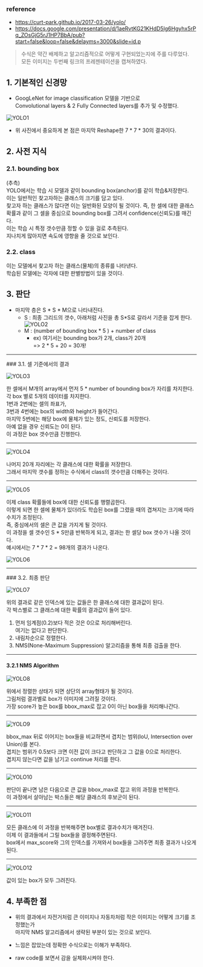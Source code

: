 ### reference
- https://curt-park.github.io/2017-03-26/yolo/
- https://docs.google.com/presentation/d/1aeRvtKG21KHdD5lg6Hgyhx5rPq_ZOsGjG5rJ1HP7BbA/pub?start=false&loop=false&delayms=3000&slide=id.p
 
 
> 수식은 약간 배제하고 알고리즘적으로 어떻게 구현되었는지에 주를 다루었다.  
> 모든 이미지는 두번째 링크의 프레젠테이션을 캡쳐하였다.


## 1. 기본적인 신경망
- GoogLeNet for image classification 모델을 기반으로  
  Convolutional layers & 2 Fully Connected layers를 추가 및 수정했다.
  
![YOLO1](http://drive.google.com/uc?id=1M1HGaHU4jIu0xx0vrAJpBlGCV_3j4jhg)

- 위 사진에서 중요하게 본 점은 마지막 Reshape한 7 \* 7 \* 30의 결과이다.

## 2. 사전 지식
### 2.1. bounding box

(추측)  
YOLO에서는 학습 시 모델과 같이 bounding box(anchor)를 같이 학습&저장한다.  
이는 일반적인 찾고자하는 클래스의 크기를 담고 있다.  
찾고자 하는 클래스가 많다면 이는 일반화된 모양이 될 것이다.
즉, 한 셀에 대한 클래스 확률과 같이 그 셀을 중심으로 bounding box를 그려서 confidence(신뢰도)를 매긴다.  
이는 학습 시 특정 갯수만큼 정할 수 있을 걸로 추측된다.  
지나치게 많아지면 속도에 영향을 줄 것으로 보인다.

### 2.2. class

이는 모델에서 찾고자 하는 클래스(물체)의 종류를 나타낸다.  
학습된 모델에는 각자에 대한 판별방법이 있을 것이다.


## 3. 판단
- 마지막 층은 S \* S \* M으로 나타내진다.
    - S : 최종 그리드의 갯수, 아래처럼 사진을 총 S*S로 갈라서 기준을 잡게 한다.
    ![YOLO2](http://drive.google.com/uc?id=1ExVJ5feqAmrHwcPk3-XhPLjahs3d2Fcm)
    - M : (number of bounding box * 5 ) + number of class
        - ex) 여기서는 bounding box가 2개, class가 20개  
          => 2 * 5 + 20 = 30개!

<hr>
### 3.1. 셀 기준에서의 결과

![YOLO3](http://drive.google.com/uc?id=1K3hJmJT6VuAsQSfMNJ1EwGzDl6rLSf0g)

한 셀에서 M개의 array에서 먼저 5 * number of bounding box가 자리를 차지한다.  
각 box 별로 5개의 데이터를 차지한다.  
1번과 2번에는 셀의 좌표가,  
3번과 4번에는 box의 width와 height가 들어간다.  
마지막 5번에는 해당 box에 물체가 있는 정도, 신뢰도를 저장한다.  
아예 없을 경우 신뢰도는 0이 된다.  
이 과정은 box 갯수만큼 진행한다.

<hr>

![YOLO4](http://drive.google.com/uc?id=1Hq1Nl_wvxFd2mCRIT4k2y5Wr0ylu6VQp)

나머지 20개 자리에는 각 클래스에 대한 확률을 저장한다.  
그래서 마지막 갯수를 정하는 수식에서 class의 갯수만큼 더해주는 것이다.

<hr>

![YOLO5](http://drive.google.com/uc?id=1ZgLOKU-pGYeXTFhWvuWfIJnWY9w97wIm)

이제 class 확률들에 box에 대한 신뢰도를 행렬곱한다.  
이렇게 되면 한 셀에 물체가 있더라도 학습된 box를 그렸을 때의 겹쳐지는 크기에 따라 수치가 조정된다.  
즉, 중심에서의 셀은 큰 값을 가지게 될 것이다.  
이 과정을 셀 갯수인 S \* S만큼 반복하게 되고, 결과는 한 셀당 box 갯수가 나올 것이다.  
예시에서는 7 \* 7 \* 2 = 98개의 결과가 나온다.

![YOLO6](http://drive.google.com/uc?id=1h8ULNAvdB1LAsZFgKEp1ToMNCCFtoZlo)

<hr>
### 3.2. 최종 판단

![YOLO7](http://drive.google.com/uc?id=1gVO4THkNQljmrgFe_s88BwZckg9Nps8R)

위의 결과로 같은 인덱스에 있는 값들은 한 클래스에 대한 결과값이 된다.  
각 박스별로 그 클래스에 대한 확률의 결과값이 들어 있다.  
1. 먼저 임계점(0.2)보다 적은 것은 0으로 처리해버린다.  
  여기는 없다고 판단한다.
2. 내림차순으로 정렬한다.  
3. NMS(None-Maximum Suppression) 알고리즘을 통해 최종 검출을 한다.

<hr>

#### 3.2.1 NMS Algorithm
![YOLO8](http://drive.google.com/uc?id=1ESm0QIRlH5Wkk1CgKGVLhWW7FJ2LD74f)

위에서 정렬한 상태가 되면 상단의 array형태가 될 것이다.  
그림처럼 결과별로 box가 이미지에 그려질 것이다.  
가장 score가 높은 box를 bbox_max로 잡고 0이 아닌 box들을 처리해나간다.

<hr>

![YOLO9](http://drive.google.com/uc?id=1SWRn_yeTrUo2EkHdetJJHJUfS5KkhGFi)

bbox_max 뒤로 이어지는 box들을 비교하면서 겹치는 범위(IoU, Intersection over Union)를 본다.  
겹치는 범위가 0.5보다 크면 이전 값이 크다고 판단하고 그 값을 0으로 처리한다.  
겹치지 않는다면 값을 남기고 continue 처리를 한다.

<hr>

![YOLO10](http://drive.google.com/uc?id=1kbHDkurE2BcmSZjRTONGrAX-SPYGtVoi)

판단이 끝나면 남은 다음으로 큰 값을 bbox_max로 잡고 위의 과정을 반복한다.  
이 과정에서 살아남는 박스들은 해당 클래스의 후보군이 된다.

<hr>

![YOLO11](http://drive.google.com/uc?id=13HtOj0BPTOr4fLKQ2j4kYoUXzGrWzdGY)

모든 클래스에 이 과정을 반복해주면 box별로 결과수치가 매겨진다.  
이제 이 결과들에서 그릴 box들을 결정해주면된다.  
box에서 max_score와 그의 인덱스를 가져와서 box들을 그려주면 최종 결과가 나오게 된다.

<hr>

![YOLO12](http://drive.google.com/uc?id=1SXNOFfepTpJkeDu6qGlpApF-_Zrg5Ulp)

값이 있는 box가 모두 그려진다.  

## 4. 부족한 점
- 위의 결과에서 자전거처럼 큰 이미지나 자동차처럼 작은 이미지는 어떻게 크기를 조정했는가  
  마지막 NMS 알고리즘에서 생략된 부분이 있는 것으로 보인다.

- 느낌은 잡았는데 정확한 수식으로는 이해가 부족하다.
- raw code를 보면서 감을 실체화시켜야 한다.







